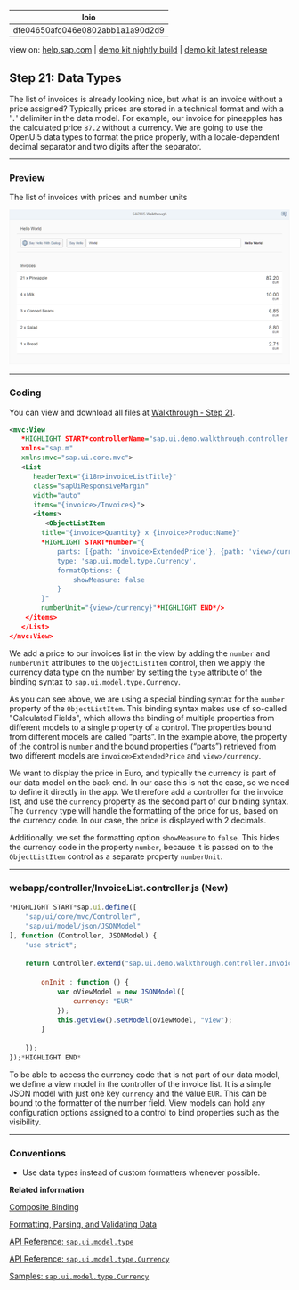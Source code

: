 | loio |
| -----|
| dfe04650afc046e0802abb1a1a90d2d9 |

<div id="loio">

view on: [help.sap.com](https://help.sap.com/viewer/DRAFT/3237636b137e43519a20ad5513c49ccb/latest/en-US/dfe04650afc046e0802abb1a1a90d2d9.html) | [demo kit nightly build](https://openui5nightly.hana.ondemand.com/#/topic/dfe04650afc046e0802abb1a1a90d2d9) | [demo kit latest release](https://openui5.hana.ondemand.com/#/topic/dfe04650afc046e0802abb1a1a90d2d9)</div>
<!-- loiodfe04650afc046e0802abb1a1a90d2d9 -->

## Step 21: Data Types

The list of invoices is already looking nice, but what is an invoice without a price assigned? Typically prices are stored in a technical format and with a '`.`' delimiter in the data model. For example, our invoice for pineapples has the calculated price `87.2` without a currency. We are going to use the OpenUI5 data types to format the price properly, with a locale-dependent decimal separator and two digits after the separator.

***

### Preview

   
  
The list of invoices with prices and number units<a name="loiodfe04650afc046e0802abb1a1a90d2d9__fig_r1j_pst_mr"/>

 ![](loioa8394701ac104827af7e2034cb527e1c_HiRes.png "The list of invoices with prices and number units") 

***

### Coding

You can view and download all files at [Walkthrough - Step 21](https://openui5.hana.ondemand.com/explored.html#/sample/sap.m.tutorial.walkthrough.21/preview).

``` xml
<mvc:View
   *HIGHLIGHT START*controllerName="sap.ui.demo.walkthrough.controller.InvoiceList"*HIGHLIGHT END*
   xmlns="sap.m"
   xmlns:mvc="sap.ui.core.mvc">
   <List
      headerText="{i18n>invoiceListTitle}"
      class="sapUiResponsiveMargin"
      width="auto"
      items="{invoice>/Invoices}">
      <items>
         <ObjectListItem
		title="{invoice>Quantity} x {invoice>ProductName}"
		*HIGHLIGHT START*number="{
			parts: [{path: 'invoice>ExtendedPrice'}, {path: 'view>/currency'}],
			type: 'sap.ui.model.type.Currency',
			formatOptions: {
				showMeasure: false
			}
		}"
		numberUnit="{view>/currency}"*HIGHLIGHT END*/>
	</items>
   </List>
</mvc:View>
```

We add a price to our invoices list in the view by adding the `number` and `numberUnit` attributes to the `ObjectListItem` control, then we apply the currency data type on the number by setting the `type` attribute of the binding syntax to `sap.ui.model.type.Currency`.

As you can see above, we are using a special binding syntax for the `number` property of the `ObjectListItem`. This binding syntax makes use of so-called "Calculated Fields", which allows the binding of multiple properties from different models to a single property of a control. The properties bound from different models are called “parts”. In the example above, the property of the control is `number` and the bound properties \(“parts”\) retrieved from two different models are `invoice>ExtendedPrice` and `view>/currency`.

We want to display the price in Euro, and typically the currency is part of our data model on the back end. In our case this is not the case, so we need to define it directly in the app. We therefore add a controller for the invoice list, and use the `currency` property as the second part of our binding syntax. The `Currency` type will handle the formatting of the price for us, based on the currency code. In our case, the price is displayed with 2 decimals.

Additionally, we set the formatting option `showMeasure` to `false`. This hides the currency code in the property `number`, because it is passed on to the `ObjectListItem` control as a separate property `numberUnit`.

***

### webapp/controller/InvoiceList.controller.js \(New\)

``` js
*HIGHLIGHT START*sap.ui.define([
	"sap/ui/core/mvc/Controller",
	"sap/ui/model/json/JSONModel"
], function (Controller, JSONModel) {
	"use strict";

	return Controller.extend("sap.ui.demo.walkthrough.controller.InvoiceList", {

		onInit : function () {
			var oViewModel = new JSONModel({
				currency: "EUR"
			});
			this.getView().setModel(oViewModel, "view");
		}

	});
});*HIGHLIGHT END*
```

To be able to access the currency code that is not part of our data model, we define a view model in the controller of the invoice list. It is a simple JSON model with just one key `currency` and the value `EUR`. This can be bound to the formatter of the number field. View models can hold any configuration options assigned to a control to bind properties such as the visibility.

***

### Conventions

-   Use data types instead of custom formatters whenever possible.


**Related information**  


[Composite Binding](Composite_Binding_a2fe8e7.md)

[Formatting, Parsing, and Validating Data](Formatting,_Parsing,_and_Validating_Data_07e4b92.md)

[API Reference: `sap.ui.model.type`](https://openui5.hana.ondemand.com/#docs/api/symbols/sap.ui.model.type-1.html)

[API Reference: `sap.ui.model.type.Currency`](https://openui5.hana.ondemand.com/#docs/api/symbols/sap.ui.model.type.Currency.html)

[Samples: `sap.ui.model.type.Currency` ](https://openui5.hana.ondemand.com/explored.html#/entity/sap.ui.model.type.Currency/samples)

